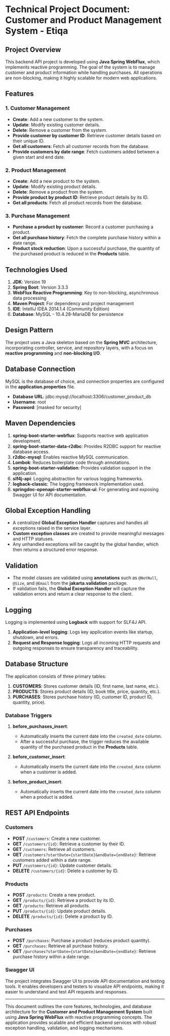 # Technical Project Document: Customer and Product Management System - Etiqa
## Project Overview
This backend API project is developed using **Java Spring WebFlux**, which implements reactive programming. The goal of the system is to manage customer and product information while handling purchases. All operations are non-blocking, making it highly scalable for modern web applications.

## Features

### 1. Customer Management
- **Create**: Add a new customer to the system.
- **Update**: Modify existing customer details.
- **Delete**: Remove a customer from the system.
- **Provide customer by customer ID**: Retrieve customer details based on their unique ID.
- **Get all customers**: Fetch all customer records from the database.
- **Provide customers by date range**: Fetch customers added between a given start and end date.

### 2. Product Management
- **Create**: Add a new product to the system.
- **Update**: Modify existing product details.
- **Delete**: Remove a product from the system.
- **Provide product by product ID**: Retrieve product details by its ID.
- **Get all products**: Fetch all product records from the database.

### 3. Purchase Management
- **Purchase a product by customer**: Record a customer purchasing a product.
- **Get all purchase history**: Fetch the complete purchase history within a date range.
- **Product stock reduction**: Upon a successful purchase, the quantity of the purchased product is reduced in the **Products** table.

## Technologies Used
1. **JDK**: Version 19
2. **Spring Boot**: Version 3.3.3
3. **WebFlux Reactive Programming**: Key to non-blocking, asynchronous data processing
4. **Maven Project**: For dependency and project management
5. **IDE**: IntelliJ IDEA 2014.1.4 (Community Edition)
6. **Database**: MySQL - 10.4.28-MariaDB for persistence

## Design Pattern
The project uses a Java skeleton based on the **Spring MVC** architecture, incorporating controller, service, and repository layers, with a focus on **reactive programming** and **non-blocking I/O**.

## Database Connection
MySQL is the database of choice, and connection properties are configured in the **application.properties** file.
- **Database URL**: jdbc:mysql://localhost:3306/customer_product_db
- **Username**: root
- **Password**: [masked for security]

## Maven Dependencies
1. **spring-boot-starter-webflux**: Supports reactive web application development.
2. **spring-boot-starter-data-r2dbc**: Provides R2DBC support for reactive database access.
3. **r2dbc-mysql**: Enables reactive MySQL communication.
4. **Lombok**: Reduces boilerplate code through annotations.
5. **spring-boot-starter-validation**: Provides validation support in the application.
6. **slf4j-api**: Logging abstraction for various logging frameworks.
7. **logback-classic**: The logging framework implementation used.
8. **springdoc-openapi-starter-webflux-ui**: For generating and exposing Swagger UI for API documentation.

## Global Exception Handling
- A centralized **Global Exception Handler** captures and handles all exceptions raised in the service layer.
- **Custom exception classes** are created to provide meaningful messages and HTTP statuses.
- Any unhandled exceptions will be caught by the global handler, which then returns a structured error response.

## Validation
- The model classes are validated using **annotations** such as `@NotNull`, `@Size`, and `@Email` from the **jakarta.validation** package.
- If validation fails, the **Global Exception Handler** will capture the validation errors and return a clear response to the client.

## Logging
Logging is implemented using **Logback** with support for SLF4J API.
1. **Application-level logging**: Logs key application events like startup, shutdown, and errors.
2. **Request and Response logging**: Logs all incoming HTTP requests and outgoing responses to ensure transparency and traceability.

## Database Structure
The application consists of three primary tables:
1. **CUSTOMERS**: Stores customer details (ID, first name, last name, etc.).
2. **PRODUCTS**: Stores product details (ID, book title, price, quantity, etc.).
3. **PURCHASES**: Stores purchase history (ID, customer ID, product ID, quantity, price).

### Database Triggers
1. **before_purchases_insert**: 
   - Automatically inserts the current date into the `created_date` column.
   - After a successful purchase, the trigger reduces the available quantity of the purchased product in the **Products** table.

2. **before_customer_insert**:
   - Automatically inserts the current date into the `created_date` column when a customer is added.

3. **before_product_insert**:
   - Automatically inserts the current date into the `created_date` column when a product is added.

## REST API Endpoints

### Customers
- **POST** `/customers`: Create a new customer.
- **GET** `/customers/{id}`: Retrieve a customer by their ID.
- **GET** `/customers`: Retrieve all customers.
- **GET** `/customers?startDate={startDate}&endDate={endDate}`: Retrieve customers added within a date range.
- **PUT** `/customers/{id}`: Update customer details.
- **DELETE** `/customers/{id}`: Delete a customer by ID.

### Products
- **POST** `/products`: Create a new product.
- **GET** `/products/{id}`: Retrieve a product by its ID.
- **GET** `/products`: Retrieve all products.
- **PUT** `/products/{id}`: Update product details.
- **DELETE** `/products/{id}`: Delete a product by ID.

### Purchases
- **POST** `/purchases`: Purchase a product (reduces product quantity).
- **GET** `/purchases`: Retrieve all purchase history.
- **GET** `/purchases?startDate={startDate}&endDate={endDate}`: Retrieve purchase history within a date range.

### Swagger UI
The project integrates Swagger UI to provide API documentation and testing tools. It enables developers and testers to visualize API endpoints, making it easier to understand and test API requests and responses.

---

This document outlines the core features, technologies, and database architecture for the **Customer and Product Management System** built using **Java Spring WebFlux** with reactive programming concepts. The application provides scalable and efficient backend services with robust exception handling, validation, and logging mechanisms.

